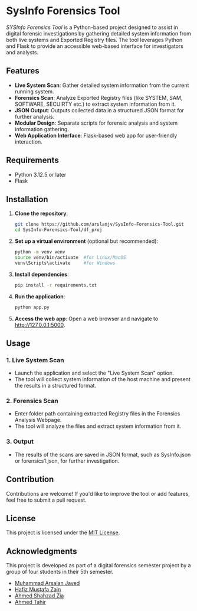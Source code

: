 # SysInfo Forensics Tool

_SYSInfo Forensics Tool_ is a Python-based project designed to assist in digital forensic investigations by gathering detailed system information from both live systems and Exported Registry files. The tool leverages Python and Flask to provide an accessible web-based interface for investigators and analysts.

## Features

- **Live System Scan**: Gather detailed system information from the current running system.
- **Forensics Scan**: Analyze Exported Registry files (like SYSTEM, SAM, SOFTWARE, SECUIRTY etc.) to extract system information from it.
- **JSON Output**: Outputs collected data in a structured JSON format for further analysis.
- **Modular Design**: Separate scripts for forensic analysis and system information gathering.
- **Web Application Interface**: Flask-based web app for user-friendly interaction.

## Requirements

- Python 3.12.5 or later
- Flask

## Installation

1. **Clone the repository**:

   ```bash
   git clone https://github.com/arslanjv/SysInfo-Forensics-Tool.git
   cd SysInfo-Forensics-Tool/df_proj
   ```

2. **Set up a virtual environment** (optional but recommended):

   ```bash
   python -m venv venv
   source venv/bin/activate  #for Linux/MacOS
   venv\Scripts\activate     #for Windows
   ```

3. **Install dependencies**:

   ```bash
   pip install -r requirements.txt
   ```

4. **Run the application**:

   ```bash
   python app.py
   ```

5. **Access the web app**:
   Open a web browser and navigate to http://127.0.0.1:5000.

## Usage

### 1. Live System Scan

- Launch the application and select the "Live System Scan" option.
- The tool will collect system information of the host machine and present the results in a structured format.

### 2. Forensics Scan

- Enter folder path containing extracted Registry files in the Forensics Analysis Webpage.
- The tool will analyze the files and extract system information from it.

### 3. Output

- The results of the scans are saved in JSON format, such as SysInfo.json or forensics1.json, for further investigation.

## Contribution

Contributions are welcome! If you'd like to improve the tool or add features, feel free to submit a pull request.

## License

This project is licensed under the [MIT License](../LICENSE).

## Acknowledgments

This project is developed as part of a digital forensics semester project by a group of four students in their 5th semester.

- [Muhammad Arsalan Javed](https://github.com/arslanjv)
- [Hafiz Mustafa Zain](https://github.com/mustafaazain)
- [Ahmed Shahzad Zia](https://github.com/ChapriCheater)
- [Ahmed Tahir](https://github.com/CentricPants)
